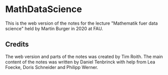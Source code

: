 # MathDataScience
This is the web version of the notes for the lecture "Mathematik fuer data science" held by Martin Burger in 2020 at FAU.

## Credits
The web version and parts of the notes was created by Tim Roith. The main content of the notes was written by Daniel Tenbrinck with help from 
Lea Foecke, Doris Schneider and Philipp Werner.
